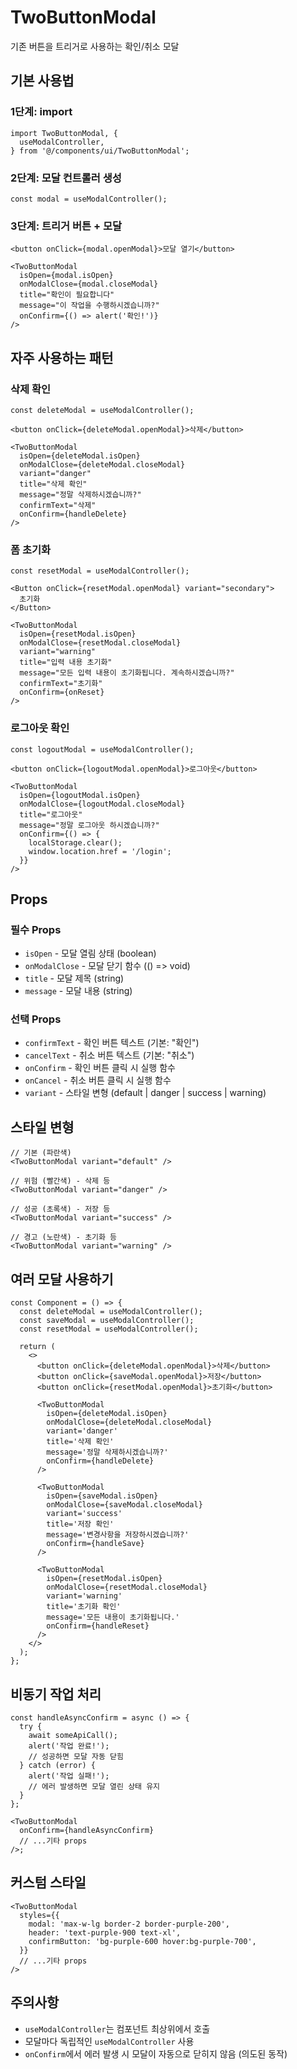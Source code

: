 # TwoButtonModal

기존 버튼을 트리거로 사용하는 확인/취소 모달

## 기본 사용법

### 1단계: import

```tsx
import TwoButtonModal, {
  useModalController,
} from '@/components/ui/TwoButtonModal';
```

### 2단계: 모달 컨트롤러 생성

```tsx
const modal = useModalController();
```

### 3단계: 트리거 버튼 + 모달

```tsx
<button onClick={modal.openModal}>모달 열기</button>

<TwoButtonModal
  isOpen={modal.isOpen}
  onModalClose={modal.closeModal}
  title="확인이 필요합니다"
  message="이 작업을 수행하시겠습니까?"
  onConfirm={() => alert('확인!')}
/>
```

## 자주 사용하는 패턴

### 삭제 확인

```tsx
const deleteModal = useModalController();

<button onClick={deleteModal.openModal}>삭제</button>

<TwoButtonModal
  isOpen={deleteModal.isOpen}
  onModalClose={deleteModal.closeModal}
  variant="danger"
  title="삭제 확인"
  message="정말 삭제하시겠습니까?"
  confirmText="삭제"
  onConfirm={handleDelete}
/>
```

### 폼 초기화

```tsx
const resetModal = useModalController();

<Button onClick={resetModal.openModal} variant="secondary">
  초기화
</Button>

<TwoButtonModal
  isOpen={resetModal.isOpen}
  onModalClose={resetModal.closeModal}
  variant="warning"
  title="입력 내용 초기화"
  message="모든 입력 내용이 초기화됩니다. 계속하시겠습니까?"
  confirmText="초기화"
  onConfirm={onReset}
/>
```

### 로그아웃 확인

```tsx
const logoutModal = useModalController();

<button onClick={logoutModal.openModal}>로그아웃</button>

<TwoButtonModal
  isOpen={logoutModal.isOpen}
  onModalClose={logoutModal.closeModal}
  title="로그아웃"
  message="정말 로그아웃 하시겠습니까?"
  onConfirm={() => {
    localStorage.clear();
    window.location.href = '/login';
  }}
/>
```

## Props

### 필수 Props

- `isOpen` - 모달 열림 상태 (boolean)
- `onModalClose` - 모달 닫기 함수 (() => void)
- `title` - 모달 제목 (string)
- `message` - 모달 내용 (string)

### 선택 Props

- `confirmText` - 확인 버튼 텍스트 (기본: "확인")
- `cancelText` - 취소 버튼 텍스트 (기본: "취소")
- `onConfirm` - 확인 버튼 클릭 시 실행 함수
- `onCancel` - 취소 버튼 클릭 시 실행 함수
- `variant` - 스타일 변형 (default | danger | success | warning)

## 스타일 변형

```tsx
// 기본 (파란색)
<TwoButtonModal variant="default" />

// 위험 (빨간색) - 삭제 등
<TwoButtonModal variant="danger" />

// 성공 (초록색) - 저장 등
<TwoButtonModal variant="success" />

// 경고 (노란색) - 초기화 등
<TwoButtonModal variant="warning" />
```

## 여러 모달 사용하기

```tsx
const Component = () => {
  const deleteModal = useModalController();
  const saveModal = useModalController();
  const resetModal = useModalController();

  return (
    <>
      <button onClick={deleteModal.openModal}>삭제</button>
      <button onClick={saveModal.openModal}>저장</button>
      <button onClick={resetModal.openModal}>초기화</button>

      <TwoButtonModal
        isOpen={deleteModal.isOpen}
        onModalClose={deleteModal.closeModal}
        variant='danger'
        title='삭제 확인'
        message='정말 삭제하시겠습니까?'
        onConfirm={handleDelete}
      />

      <TwoButtonModal
        isOpen={saveModal.isOpen}
        onModalClose={saveModal.closeModal}
        variant='success'
        title='저장 확인'
        message='변경사항을 저장하시겠습니까?'
        onConfirm={handleSave}
      />

      <TwoButtonModal
        isOpen={resetModal.isOpen}
        onModalClose={resetModal.closeModal}
        variant='warning'
        title='초기화 확인'
        message='모든 내용이 초기화됩니다.'
        onConfirm={handleReset}
      />
    </>
  );
};
```

## 비동기 작업 처리

```tsx
const handleAsyncConfirm = async () => {
  try {
    await someApiCall();
    alert('작업 완료!');
    // 성공하면 모달 자동 닫힘
  } catch (error) {
    alert('작업 실패!');
    // 에러 발생하면 모달 열린 상태 유지
  }
};

<TwoButtonModal
  onConfirm={handleAsyncConfirm}
  // ...기타 props
/>;
```

## 커스텀 스타일

```tsx
<TwoButtonModal
  styles={{
    modal: 'max-w-lg border-2 border-purple-200',
    header: 'text-purple-900 text-xl',
    confirmButton: 'bg-purple-600 hover:bg-purple-700',
  }}
  // ...기타 props
/>
```

## 주의사항

- `useModalController`는 컴포넌트 최상위에서 호출
- 모달마다 독립적인 `useModalController` 사용
- `onConfirm`에서 에러 발생 시 모달이 자동으로 닫히지 않음 (의도된 동작)
